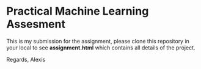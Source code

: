# Practical Machine Learning Assesment

This is my submission for the assignment, please clone this repository in your local to see **assignment.html** which contains all details of the project.

Regards,
Alexis
